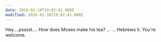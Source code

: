```yaml
---
date: 2016-02-10T19:02:41.000Z
modified: 2016-02-10T19:02:41.000Z
---
```


  Hey....psssst....  How does Moses make his tea?  ...  ...  Hebrews it.  You're welcome.
